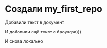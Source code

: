 # Создали my_first_repo

Добавили текст в документ

И добавили ещё текст с браузера)))

И снова локально